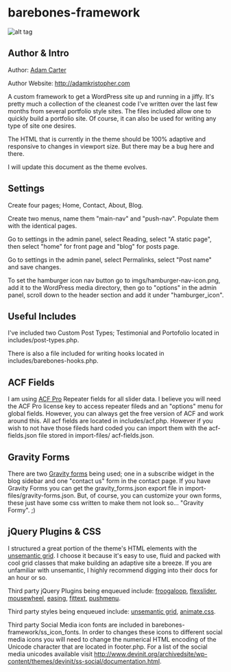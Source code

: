# barebones-framework

![alt tag](https://raw.githubusercontent.com/Magnacarter/barebones-framework/master/imgs/jolly-roger-template.png)


<h2>Author &amp; Intro</h2>

Author: <a href="https://github.com/Magnacarter" target="_blank">Adam Carter</a>

Author Website: http://adamkristopher.com

A custom framework to get a WordPress site up and running in a jiffy. It's pretty much a collection of the cleanest code I've written over the last few months from several portfolio style sites. The files included allow one to quickly build a portfolio site. Of course, it can also be used for writing any type of site one desires.

The HTML that is currently in the theme should be 100% adaptive and responsive to changes in viewport size. But there may be a bug here and there.

I will update this document as the theme evolves.

<h2>Settings</h2>

Create four pages; Home, Contact, About, Blog.

Create two menus, name them "main-nav" and "push-nav". Populate them with the identical pages.

Go to settings in the admin panel, select Reading, select "A static page", then select "home" for front page and "blog" for posts page.

Go to settings in the admin panel, select Permalinks, select "Post name" and save changes.

To set the hamburger icon nav button go to imgs/hamburger-nav-icon.png, add it to the WordPress media directory, then go to "options" in the admin panel, scroll down to the header section and add it under "hamburger_icon".

<h2>Useful Includes</h2>

I've included two Custom Post Types; Testimonial and Portofolio located in includes/post-types.php.

There is also a file included for writing hooks located in includes/barebones-hooks.php.

<h2>ACF Fields</h2>

I am using <a href="http://www.advancedcustomfields.com/resources/repeater/" target="_blank">ACF Pro</a> Repeater fields for all slider data. I believe you will need the ACF Pro license key to access repeater fileds and an "options" menu for global fields. However, you can always get the free version of ACF and work around this. All acf fields are located in includes/acf.php. However if you wish to not have those fileds hard coded you can import them with the acf-fields.json file stored in import-files/ acf-fields.json.

<h2>Gravity Forms</h2>

There are two <a href="http://www.gravityforms.com/" target="_blank">Gravity forms</a> being used; one in a subscribe widget in the blog sidebar and one "contact us" form in the contact page. If you have Gravity Forms you can get the gravity_forms.json export file in import-files/gravity-forms.json. But, of course, you can customize your own forms, these just have some css written to make them not look so... "Gravity Formy". ;)

<h2>jQuery Plugins &amp; CSS</h2>

I structured a great portion of the theme's HTML elements with the <a href="http://unsemantic.com/" target="_blank">unsemantic grid</a>. I choose it because it's easy to use, fluid and packed with cool grid classes that make building an adaptive site a breeze. If you are unfamiliar with unsemantic, I highly recommend digging into their docs for an hour or so.

Third party jQuery Plugins being enqueued include: <a href="https://github.com/vimeo/player-api/tree/master/javascript" target="_blank">froogaloop</a>, <a href="http://www.woothemes.com/flexslider/" target="_blank">flexslider</a>, <a href="https://github.com/jquery/jquery-mousewheel" target="_blank">mousewheel</a>, <a href="https://github.com/gdsmith/jquery.easing" target="_blank">easing</a>, <a href="http://fittextjs.com/" target="_blank">fittext</a>, <a href="http://takien.github.io/jPushMenu/" target="_blank">pushmenu</a>.

Third party styles being enqueued include: <a href="http://unsemantic.com/" target="_blank">unsemantic grid</a>, <a href="https://daneden.github.io/animate.css/" target="_blank">animate.css</a>.

Third party Social Media icon fonts are included in barebones-framework/ss_icon_fonts. In order to changes these icons to different social media icons you will need to change the numerical HTML encoding
of the Unicode character that are located in footer.php. For a list of the social media unicodes available visit http://www.devinit.org/archivedsite/wp-content/themes/devinit/ss-social/documentation.html.
